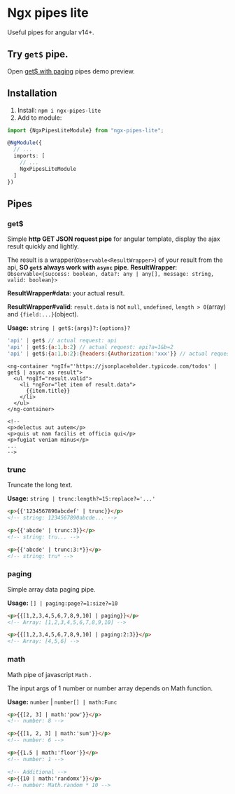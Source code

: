 # Ngx pipes lite

Useful pipes for angular v14+.

## Try `get$` pipe.

Open [get$ with paging](https://stackblitz.com/edit/stackblitz-starters-tpdzxg?file=src%2Fmain.ts) pipes demo preview.

## Installation

1. Install: `npm i ngx-pipes-lite`
2. Add to module:

```typescript
import {NgxPipesLiteModule} from "ngx-pipes-lite";

@NgModule({
  // ...
  imports: [
    // ...
    NgxPipesLiteModule
  ]
})
```

## Pipes

### get$

Simple **http GET JSON request pipe** for angular template, display the ajax result quickly and lightly.

The result is a wrapper(`Observable<ResultWrapper>`) of your result from the api, **SO `get$` always work with `async` pipe**.
**ResultWrapper**: `Observable<{success: boolean, data?: any | any[], message: string, valid: boolean}>`

**ResultWrapper#data**: your actual result.

**ResultWrapper#valid**: `result.data` is not `null`, `undefined`, `length > 0`(array) and `{field:...}`(object).

**Usage:** `string | get$:{args}?:{options}?`

```javascript
'api' | get$ // actual request: api
'api' | get$:{a:1,b:2} // actual request: api?a=1&b=2
'api' | get$:{a:1,b:2}:{headers:{Authorization:'xxx'}} // actual request: api?a=1&b=2 with header {Authorization: xxx}
```

```angular2html
<ng-container *ngIf="'https://jsonplaceholder.typicode.com/todos' | get$ | async as result">
  <ul *ngIf="result.valid">
    <li *ngFor="let item of result.data">
      {{item.title}}
    </li>
  </ul>
</ng-container>

<!-- 
<p>delectus aut autem</p>
<p>quis ut nam facilis et officia qui</p>
<p>fugiat veniam minus</p>
... 
-->
```

### trunc

Truncate the long text.

**Usage:** `string | trunc:length?=15:replace?='...'`

```html
<p>{{'1234567890abcdef' | trunc}}</p> 
<!-- string: 1234567890abcde... -->

<p>{{'abcde' | trunc:3}}</p> 
<!-- string: tru... -->

<p>{{'abcde' | trunc:3:*}}</p> 
<!-- string: tru* -->
```

### paging

Simple array data paging pipe.

**Usage:** `[] | paging:page?=1:size?=10`

```html
<p>{{[1,2,3,4,5,6,7,8,9,10] | paging}}</p> 
<!-- Array: [1,2,3,4,5,6,7,8,9,10] -->

<p>{{[1,2,3,4,5,6,7,8,9,10] | paging:2:3}}</p> 
<!-- Array: [4,5,6] -->
```

### math

Math pipe of javascript `Math` .

The input args of 1 number or number array depends on Math function.

**Usage:** `number` | `number[] | math:Func`

```html
<p>{{[2, 3] | math:'pow'}}</p>
<!-- number: 8 -->

<p>{{[1, 2, 3] | math:'sum'}}</p>
<!-- number: 6 -->

<p>{{1.5 | math:'floor'}}</p>
<!-- number: 1 -->

<!-- Additional -->
<p>{{10 | math:'randomx'}}</p>
<!-- number: Math.random * 10 -->
```

